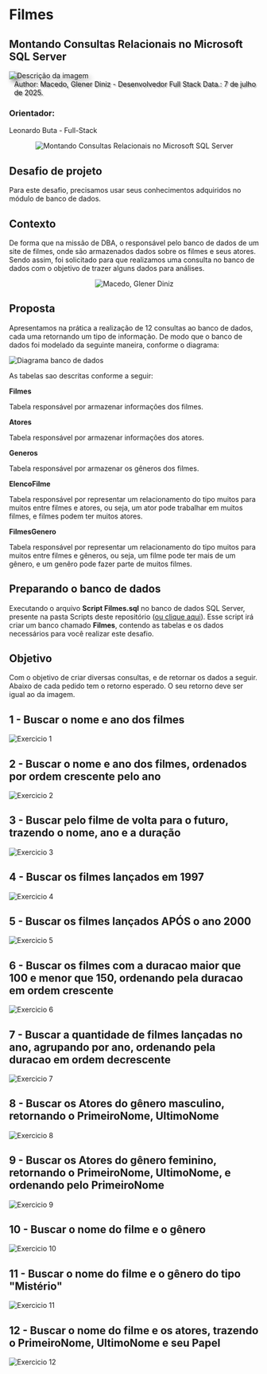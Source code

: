 # Filmes
## Montando Consultas Relacionais no Microsoft SQL Server


<div style="display: inline-block; vertical-align: middle;">
  <img src="https://raw.githubusercontent.com/gdmacedo/DataBase/refs/heads/main/MCSQL_Server/Filmes/Imagens/Films.jpg" alt="Descrição da imagem" style="display: inline-block; vertical-align: middle; filter: drop-shadow(5px 5px 5px #888);">
  <span style="display: inline-block; vertical-align: middle; margin-left: 10px; text-shadow: 2px 2px 2px #888;">
	Author: Macedo, Glener Diniz - Desenvolvedor Full Stack
	Data.: 7 de julho de 2025.
  </span>
</div>

### Orientador:
Leonardo Buta - Full-Stack

<p align="center">
  <img src="https://raw.githubusercontent.com/gdmacedo/DataBase/refs/heads/main/MCSQL_Server/Filmes/Imagens/Films.jpg" title="Montando Consultas Relacionais no Microsoft SQL Server">
</p>


## Desafio de projeto
Para este desafio, precisamos usar seus conhecimentos adquiridos no módulo de banco de dados.

## Contexto
De forma que na missão de DBA, o responsável pelo banco de dados de um site de filmes, onde são armazenados dados sobre os filmes e seus atores. Sendo assim, foi solicitado para que realizamos uma consulta no banco de dados com o objetivo de trazer alguns dados para análises.

<p align="center">
  <img  src="https://raw.githubusercontent.com/gdmacedo/Glener-Talk/main/developer-MacedoGDiniz.jpg" alt="Macedo, Glener Diniz">
</p>

## Proposta
Apresentamos na prática a realização de 12 consultas ao banco de dados, cada uma retornando um tipo de informação.
De modo que o banco de dados foi modelado da seguinte maneira, conforme o diagrama:

![Diagrama banco de dados](Imagens/diagrama.png)

As tabelas sao descritas conforme a seguir:

**Filmes**

Tabela responsável por armazenar informações dos filmes.

**Atores**

Tabela responsável por armazenar informações dos atores.

**Generos**

Tabela responsável por armazenar os gêneros dos filmes.

**ElencoFilme**

Tabela responsável por representar um relacionamento do tipo muitos para muitos entre filmes e atores, ou seja, um ator pode trabalhar em muitos filmes, e filmes
podem ter muitos atores.

**FilmesGenero**

Tabela responsável por representar um relacionamento do tipo muitos para muitos entre filmes e gêneros, ou seja, um filme pode ter mais de um gênero, e um genêro pode fazer parte de muitos filmes.

## Preparando o banco de dados
Executando o arquivo **Script Filmes.sql** no banco de dados SQL Server, presente na pasta Scripts deste repositório ([ou clique aqui](Script%20Filmes.sql)). Esse script irá criar um banco chamado **Filmes**, contendo as tabelas e os dados necessários para você realizar este desafio.

## Objetivo
Com o objetivo de criar diversas consultas, e de retornar os dados a seguir. Abaixo de cada pedido tem o retorno esperado. O seu retorno deve ser igual ao da imagem.

## 1 - Buscar o nome e ano dos filmes

![Exercicio 1](Imagens/1.png)

## 2 - Buscar o nome e ano dos filmes, ordenados por ordem crescente pelo ano

![Exercicio 2](Imagens/2.png)

## 3 - Buscar pelo filme de volta para o futuro, trazendo o nome, ano e a duração

![Exercicio 3](Imagens/3.png)

## 4 - Buscar os filmes lançados em 1997

![Exercicio 4](Imagens/4.png)

## 5 - Buscar os filmes lançados APÓS o ano 2000

![Exercicio 5](Imagens/5.png)

## 6 - Buscar os filmes com a duracao maior que 100 e menor que 150, ordenando pela duracao em ordem crescente

![Exercicio 6](Imagens/6.png)

## 7 - Buscar a quantidade de filmes lançadas no ano, agrupando por ano, ordenando pela duracao em ordem decrescente

![Exercicio 7](Imagens/7.png)

## 8 - Buscar os Atores do gênero masculino, retornando o PrimeiroNome, UltimoNome

![Exercicio 8](Imagens/8.png)

## 9 - Buscar os Atores do gênero feminino, retornando o PrimeiroNome, UltimoNome, e ordenando pelo PrimeiroNome

![Exercicio 9](Imagens/9.png)

## 10 - Buscar o nome do filme e o gênero

![Exercicio 10](Imagens/10.png)

## 11 - Buscar o nome do filme e o gênero do tipo "Mistério"

![Exercicio 11](Imagens/11.png)

## 12 - Buscar o nome do filme e os atores, trazendo o PrimeiroNome, UltimoNome e seu Papel

![Exercicio 12](Imagens/12.png)
